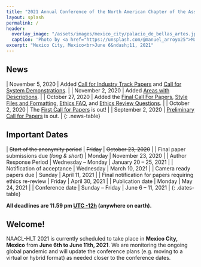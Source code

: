 ```yaml
---
title: "2021 Annual Conference of the North American Chapter of the Association for Computational Linguistics"
layout: splash
permalink: /
header:
  overlay_image: "/assets/images/mexico_city/palacio_de_bellas_artes.jpg"
  caption: 'Photo by <a href="https://unsplash.com/@manuel_arroyo25">Manuel Arroyo</a> on <a href="http://www.unsplash.com">Unsplash</a>'
excerpt: "Mexico City, Mexico<br>June 6&ndash;11, 2021"
---
```


## News

<style>
.news-table { font-size: .9em; }
.news-table tr td:nth-child(1) { font-weight: bold; width: 20%; }
</style>

| November 5, 2020 | Added [Call for Industry Track Papers](/calls/industry/) and [Call for System Demonstrations](/calls/demos/). |
| November 2, 2020 | Added [Areas with Descriptions](/calls/papers/#areas-with-descriptions). |
| October 27, 2020 | Added the [Final Call For Papers](/calls/papers/), [Style Files and Formatting](/calls/style-and-formatting/), [Ethics FAQ](/ethics/faq/), and [Ethics Review Questions](/ethics/review-questions). |
| October 2, 2020 | The [First Call for Papers](/calls/papers/first) is out! |
| September 2, 2020 | [Preliminary Call for Papers](/calls/papers/prelim) is out. |
{: .news-table}

## Important Dates

<style>
.dates-table { font-size: .9em; }
.dates-table tr td:nth-child(1) { width: 55%; }
.dates-table tr td:nth-child(2) { width: 25%; }
.dates-table del { color: #888; }
</style>

| ~~Start of the anonymity period~~ | ~~Friday~~ | ~~October 23, 2020~~ |
| Final paper submissions due (*long & short*) | Monday | November 23, 2020 |
| Author Response Period | Wednesday – Monday | January 20 – 25, 2021 |
| Notification of acceptance | Wednesday | March 10, 2021 |
| Camera ready papers due | Sunday | April 11, 2021 |
| Final notification for papers requiring ethics re-review | Friday | April 30, 2021 |
| Publication date | Monday | May 24, 2021 |
| Conference date | Sunday – Friday | June 6 – 11, 2021 |
{: .dates-table}

<b>All deadlines are 11.59 pm <a target="_blank" href="https://www.timeanddate.com/time/zone/timezone/utc-12">UTC -12h</a> (anywhere on earth).</b>

## Welcome!

NAACL-HLT 2021 is currently scheduled to take place in **Mexico City, Mexico** from **June 6th to June 11th, 2021**. We are monitoring the ongoing global pandemic and will update the conference plans (e.g. moving to a virtual or hybrid format) as needed closer to the conference dates.

